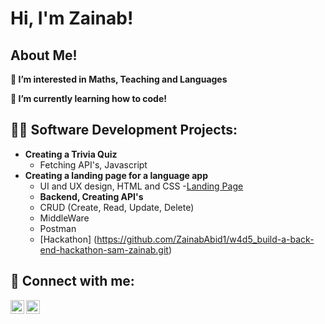 <h1>Hi, I'm Zainab! <br/>
 
  <h2> About Me! </h2> 
  <b>👀 I’m interested in Maths, Teaching and Languages</b>
  
  <b>🌱 I’m currently learning how to code!</b>

<h2>👨‍💻 Software Development Projects:</h2>

- <b>Creating a Trivia Quiz</b>
  - Fetching API's, Javascript
- <b>Creating a landing page for a language app </b>
   - UI and UX design, HTML and CSS
   -[Landing Page](https://github.com/ZainabAbid1/w3d5_landing-page-hackathon-zainab-hannah.git) 
  - <b>Backend, Creating API's </b>
  - CRUD (Create, Read, Update, Delete)
  - MiddleWare
  - Postman
  - [Hackathon] (https://github.com/ZainabAbid1/w4d5_build-a-back-end-hackathon-sam-zainab.git)


<h2> 🤳 Connect with me:</h2>


[<img align="left" alt="Zainab | Twitter" width="22px" src="https://cdn.jsdelivr.net/npm/simple-icons@v3/icons/twitter.svg" />][twitter]
[<img align="left" alt="Zainab | LinkedIn" width="22px" src="https://cdn.jsdelivr.net/npm/simple-icons@v3/icons/linkedin.svg" />][linkedin]


[twitter]: https://twitter.com/ZainabAbid21
[linkedin]: https://www.linkedin.com/in/zainab-abid-b740721b7/

<!---
ZainabAbid1/ZainabAbid1 is a ✨ special ✨ repository because its `README.md` (this file) appears on your GitHub profile.
You can click the Preview link to take a look at your changes.
--->
